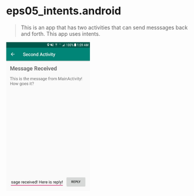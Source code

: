 # eps05_intents.android
> This is an app that has two activities that can send messsages back and forth.
> This app uses intents.
<img src="intents.jpg" width="225" height="400" />